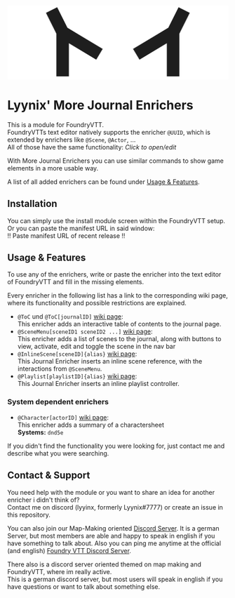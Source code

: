 ![Banner Image of Lyynix](LyynixBanner.png)
# Lyynix' More Journal Enrichers
This is a module for FoundryVTT.\
FoundryVTTs text editor natively supports the enricher `@UUID`, which is extended by enrichers like `@Scene`, `@Actor`, ...\
All of those have the same functionality: *Click to open/edit*

With More Journal Enrichers you can use similar commands to show game elements in a more usable way. 

A list of all added enrichers can be found under [Usage & Features](#usage--features).

## Installation
You can simply use the install module screen within the FoundryVTT setup.\
Or you can paste the manifest URL in said window:\
!! Paste manifest URL of recent release !!

## Usage & Features
To use any of the enrichers, write or paste the enricher into the text editor of FoundryVTT and fill in the missing elements.

Every enricher in the following list has a link to the corresponding wiki page, where its functionality and possible restrictions are explained.

- `@ToC` und `@ToC[journalID]` [wiki page](https://github.com/Lyynix/MoreJournalEnrichers/wiki/Enricher_ToC):\
  This enricher adds an interactive table of contents to the journal page.
- `@SceneMenu[sceneID1 sceneID2 ...]` [wiki page](https://github.com/Lyynix/MoreJournalEnrichers/wiki/Enricher_SceneMenu):\
  This enricher adds a list of scenes to the journal, along with buttons to view, activate, edit and toggle the scene in the nav bar
- `@InlineScene[sceneID]{alias}` [wiki page](https://github.com/Lyynix/MoreJournalEnrichers/wiki/Enricher_InlineScene):\
  This Journal Enricher inserts an inline scene reference, with the interactions from `@SceneMenu`.
- `@Playlist[playlistID]{alias}` [wiki page](https://github.com/Lyynix/MoreJournalEnrichers/wiki/Enricher_Playlist):\
  This Journal Enricher inserts an inline playlist controller.

### System dependent enrichers
- `@Character[actorID]` [wiki page](https://github.com/Lyynix/MoreJournalEnrichers/wiki/Enricher_Character):\
  This enricher adds a summary of a charactersheet\
  **Systems:** `dnd5e`

If you didn't find the functionality you were looking for, just contact me and describe what you were searching.

## Contact & Support
You need help with the module or you want to share an idea for another enricher i didn't think of?\
Contact me on discord (lyyinx, formerly Lyynix#7777) or create an issue in this repository.

You can also join our Map-Making oriented [Discord Server](https://discord.gg/3fA4VGQeup). It is a german Server, but most members are able and happy to speak in english if you have something to talk about.
Also you can ping me anytime at the official (and english) [Foundry VTT Discord Server](https://discord.gg/foundryvtt).

There also is a discord server oriented themed on map making and FoundryVTT, where im really active.\
This is a german discord server, but most users will speak in english if you have questions or want to talk about something else.
